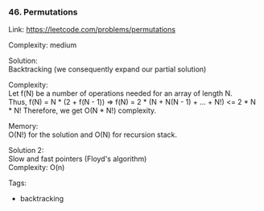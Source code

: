 ### 46. Permutations

Link: https://leetcode.com/problems/permutations

Complexity: medium

Solution: \
Backtracking (we consequently expand our partial solution)

Complexity: \
Let f(N) be a number of operations needed for an array of length N. \
Thus, f(N) = N * (2 + f(N - 1)) => f(N) = 2 * (N + N(N - 1) + ... + N!) <= 2 * N * N!
Therefore, we get O(N * N!) complexity.

Memory: \
O(N!) for the solution and O(N) for recursion stack.


Solution 2: \
Slow and fast pointers (Floyd's algorithm) \
Complexity: O(n)

Tags:
- backtracking
